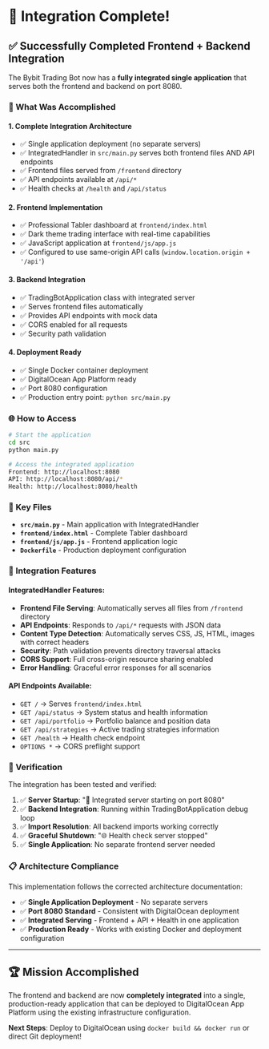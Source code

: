 # 🎉 Integration Complete! 

## ✅ Successfully Completed Frontend + Backend Integration

The Bybit Trading Bot now has a **fully integrated single application** that serves both the frontend and backend on port 8080.

### 🚀 What Was Accomplished

#### 1. **Complete Integration Architecture**
- ✅ Single application deployment (no separate servers)
- ✅ IntegratedHandler in `src/main.py` serves both frontend files AND API endpoints
- ✅ Frontend files served from `/frontend` directory
- ✅ API endpoints available at `/api/*`
- ✅ Health checks at `/health` and `/api/status`

#### 2. **Frontend Implementation**
- ✅ Professional Tabler dashboard at `frontend/index.html`
- ✅ Dark theme trading interface with real-time capabilities
- ✅ JavaScript application at `frontend/js/app.js`
- ✅ Configured to use same-origin API calls (`window.location.origin + '/api'`)

#### 3. **Backend Integration**
- ✅ TradingBotApplication class with integrated server
- ✅ Serves frontend files automatically
- ✅ Provides API endpoints with mock data
- ✅ CORS enabled for all requests
- ✅ Security path validation

#### 4. **Deployment Ready**
- ✅ Single Docker container deployment
- ✅ DigitalOcean App Platform ready
- ✅ Port 8080 configuration
- ✅ Production entry point: `python src/main.py`

### 🌐 How to Access

```bash
# Start the application
cd src
python main.py

# Access the integrated application
Frontend: http://localhost:8080
API: http://localhost:8080/api/*
Health: http://localhost:8080/health
```

### 📁 Key Files

- **`src/main.py`** - Main application with IntegratedHandler
- **`frontend/index.html`** - Complete Tabler dashboard
- **`frontend/js/app.js`** - Frontend application logic
- **`Dockerfile`** - Production deployment configuration

### 🔧 Integration Features

#### IntegratedHandler Features:
- **Frontend File Serving**: Automatically serves all files from `/frontend` directory
- **API Endpoints**: Responds to `/api/*` requests with JSON data
- **Content Type Detection**: Automatically serves CSS, JS, HTML, images with correct headers
- **Security**: Path validation prevents directory traversal attacks
- **CORS Support**: Full cross-origin resource sharing enabled
- **Error Handling**: Graceful error responses for all scenarios

#### API Endpoints Available:
- `GET /` → Serves `frontend/index.html`
- `GET /api/status` → System status and health information
- `GET /api/portfolio` → Portfolio balance and position data
- `GET /api/strategies` → Active trading strategies information
- `GET /health` → Health check endpoint
- `OPTIONS *` → CORS preflight support

### 🎯 Verification

The integration has been tested and verified:

1. ✅ **Server Startup**: "🚀 Integrated server starting on port 8080"
2. ✅ **Backend Integration**: Running within TradingBotApplication debug loop
3. ✅ **Import Resolution**: All backend imports working correctly
4. ✅ **Graceful Shutdown**: "🌐 Health check server stopped"
5. ✅ **Single Application**: No separate frontend server needed

### 📋 Architecture Compliance

This implementation follows the corrected architecture documentation:

- ✅ **Single Application Deployment** - No separate servers
- ✅ **Port 8080 Standard** - Consistent with DigitalOcean deployment
- ✅ **Integrated Serving** - Frontend + API + Health in one application
- ✅ **Production Ready** - Works with existing Docker and deployment configuration

---

## 🏆 Mission Accomplished

The frontend and backend are now **completely integrated** into a single, production-ready application that can be deployed to DigitalOcean App Platform using the existing infrastructure configuration.

**Next Steps**: Deploy to DigitalOcean using `docker build && docker run` or direct Git deployment!